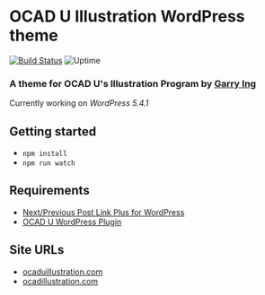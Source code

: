 # OCAD U Illustration WordPress theme
[![Build Status](https://travis-ci.com/garrying/OCADU-Illustration-Theme.svg?branch=master)](https://travis-ci.com/garrying/OCADU-Illustration-Theme) ![Uptime](https://github.com/garrying/OCADU-Illustration-Theme/workflows/Uptime/badge.svg)

### A theme for OCAD U's Illustration Program by [Garry Ing](https://garrying.com/ "Link to garrying.com")

Currently working on *WordPress 5.4.1*

## Getting started

- `npm install`
- `npm run watch`

## Requirements

* [Next/Previous Post Link Plus for WordPress](https://www.ambrosite.com/plugins)
* [OCAD U WordPress Plugin](https://github.com/garrying/OCADU-Illustration-Plugin)

## Site URLs

* [ocaduillustration.com](https://www.ocaduillustration.com)
* [ocadillustration.com](https://www.ocadillustration.com)
